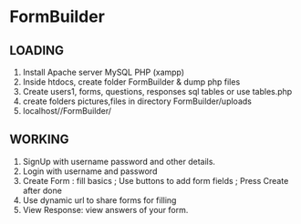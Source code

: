 # FormBuilder  
## LOADING  
1. Install Apache server MySQL PHP (xampp) 
2. Inside htdocs, create folder FormBuilder & dump php files 
3. Create users1, forms, questions, responses sql tables
 or use tables.php  
4. create folders pictures,files in directory FormBuilder/uploads  
5. localhost//FormBuilder/

## WORKING
1. SignUp with username password and other details.  
2. Login with username and password  
3. Create Form : fill basics ; Use buttons to add form fields ; Press Create after done  
4. Use dynamic url to share forms for filling  
5. View Response: view answers of your form.
